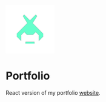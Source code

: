![Dovotori](./assets/app/firefox_app_128x128.png)

# Portfolio

React version of my portfolio [website](https://dovotori.gitlab.io/).
